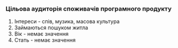 ### Цільова аудиторія споживачів програмного продукту
1. Інтереси - спів, музика, масова культура
2. Займаються пошуком житла
3. Вік - немає значення
4. Стать - немає значення
